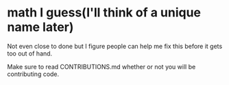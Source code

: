 # math I guess(I'll think of a unique name later)

Not even close to done but I figure people can help me fix this before it gets too out of hand.

Make sure to read CONTRIBUTIONS.md whether or not you will be contributing code.
